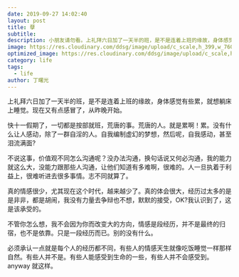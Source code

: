 ```yaml
---
date: 2019-09-27 14:02:40
layout: post
title: 孽
subtitle:
description: 小朋友请勿看。上礼拜六日加了一天半的班，是不是连着上班的缘故，身体感觉有些累，就想躺床上睡觉。
image: https://res.cloudinary.com/ddsg/image/upload/c_scale,h_399,w_760/v1569563224/african-safari-sunset_owmzr4.jpg
optimized_image: https://res.cloudinary.com/ddsg/image/upload/c_scale,h_200,w_380/v1569563224/african-safari-sunset_owmzr4.jpg
category: life
tags:
  - life
author: 丁曙光
---
```

上礼拜六日加了一天半的班，是不是连着上班的缘故，身体感觉有些累，就想躺床上睡觉。现在又有点感冒了，从昨晚开始。  

快十一假期了，一切都是按部就班，荒唐的事。荒唐的人。就是累啊！累。没有什么让人感动，除了一群自淫的人。自我编制虚幻的梦想，然后呢，自我感动，甚至泪流满面?  

不说这事，价值观不同怎么沟通呢？没办法沟通，换句话说又何必沟通，我的能力就这么大，没能力跟那些人沟通，让他们知道有多难啊，很难的。人一旦执着于利益上，很难听进去很多事情。志不同就算了。  

真的情感很少，尤其现在这个时代，越来越少了。真的体会很大，经历过太多的是是非非，都是胡闹，我没有力量去争辩也不想，默默的接受，OK?我认识到了，这是该承受的。  

不管你怎么想，我不会因为你而改变大的方向，情感是段经历，并不是最终的归宿，也不是依靠。只是一段经历而已。别的没有什么。  

必须承认一点就是每个人的经历都不同，有些人的情感天生就像吃饭睡觉一样那样自然。有些人并不是。有些人能感受到生命的一些，有些人并不会感受到。anyway 就这样。
